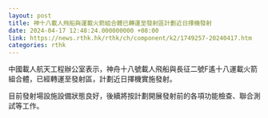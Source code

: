 ```yaml
---
layout: post
title: 神十八載人飛船與運載火箭組合體已轉運至發射區計劃近日擇機發射
date: 2024-04-17 12:48:24.000000000 +08:00
link: https://news.rthk.hk/rthk/ch/component/k2/1749257-20240417.htm
categories: rthk
---
```


中國載人航天工程辦公室表示，神舟十八號載人飛船與長征二號F遙十八運載火箭組合體，已經轉運至發射區，計劃近日擇機實施發射。

目前發射場設施設備狀態良好，後續將按計劃開展發射前的各項功能檢查、聯合測試等工作。
